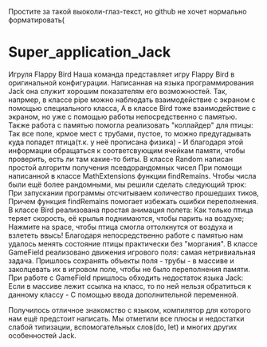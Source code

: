 Простите за такой выоколи-глаз-текст, но github не хочет нормально форматировать(
# Super_application_Jack
Игруля Flappy Bird
Наша команда представляет игру Flappy Bird в оригинальной конфигурации.
Написанная на языка программирования Jack она служит хорошим показателям его возможностей.
Так, напрмер, в классе pipe можно наблюдать взаимодействие с экраном с помощью специального класса,
А в классе Bird тоже взаимодействие с экраном, но уже с помощью работы непосредственно с памятью.
Также работа с памятью помогла реализовать "коллайдер" для птицы:
Так все поле, крмое мест с трубами, пустое, то можно предугадывать куда попадет птица(т.к. у неё прописана физика) -
И благодаря этой информации обращаться к соответсвующим ячейкам памяти, чтобы проверить, есть ли там какие-то биты.
В классе Random написан простой алгоритм получения псевдорандомных чисел 
При помощи написанной в классе MathExtensions функции findRemains.
Чтобы числа были ещё более рандомными, мы решили сделать следующий трюк:
При запускании программы отсчитываем количество прошедших тиков,
Причем функция findRemains помогает избежать ошибки переполнения.
В классе Bird реализована простая анимация полета:
Как только птица теряет скорость, её крылья поднимаются, чтобы парить на воздухе;
Нажмите на space, чтобы птица смогла оттолкнутся от воздуха и взлететь ввысь!
Благодаря непосредственно работе с памятью нам удалось менять состояние птицы практически без "моргания".
В классе GameField реализовано движения игрового поля: самая нетривиальная задача.
Пришлось сохранять объекты поля - трубы - в массиве и заколцевать их в игровом поле, чтобы не было переполнения памяти.
При работе с GameField пришлось обходить недостаток языка Jack:
Если в массиве лежит ссылка на класс, то по ней нельзя обратиться к данному классу -
С помощью ввода дополнительной переменной.

Получилось отличное знакомство с языком, компилятор для которого нам ещё предстоит написать.
Мы отметили все плюсы и недостатки слабой типизации, вспомогательных слов(do, let) и многих других особенностей Jack.
